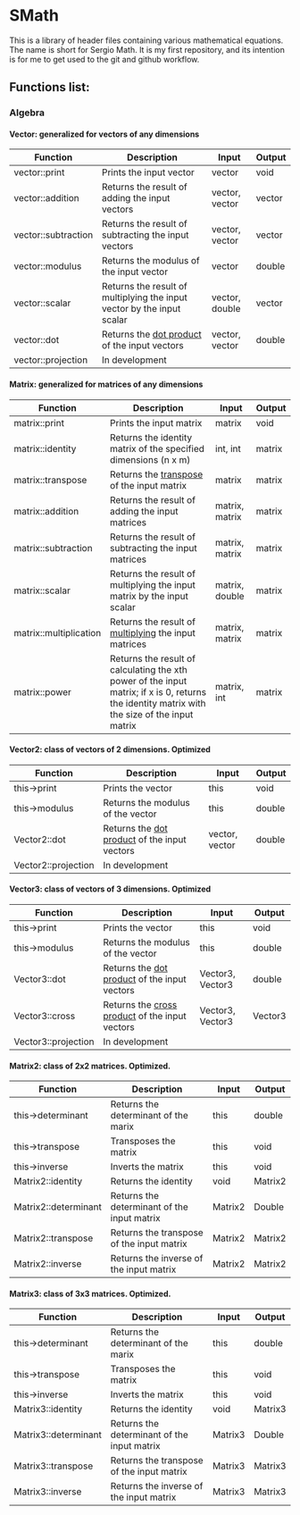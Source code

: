 # SMath
This is a library of header files containing various mathematical equations. The name is short for Sergio Math.
It is my first repository, and its intention is for me to get used to the git and github workflow.

## Functions list:
### Algebra
#### Vector: generalized for vectors of any dimensions
| Function              | Description                                                            | Input          | Output |
|-----------------------|------------------------------------------------------------------------|----------------|--------|
| vector::print          | Prints the input vector                                                | vector         | void   |
| vector::addition       | Returns the result of adding the input vectors                         | vector, vector | vector |
| vector::subtraction    | Returns the result of subtracting the input vectors                    | vector, vector | vector |
| vector::modulus        | Returns the modulus of the input vector                                | vector         | double |
| vector::scalar         | Returns the result of multiplying the input vector by the input scalar | vector, double | vector |
| vector::dot            | Returns the [dot product](https://en.wikipedia.org/wiki/Dot_product) of the input vectors | vector, vector | double |
| vector::projection     | In development             |                |        |

#### Matrix: generalized for matrices of any dimensions
| Function              | Description                                                            | Input          | Output |
|-----------------------|------------------------------------------------------------------------|----------------|--------|
| matrix::print          | Prints the input matrix                                                | matrix         | void   |
| matrix::identity       | Returns the identity matrix of the specified dimensions (n x m)        | int, int       | matrix |
| matrix::transpose      | Returns the [transpose](https://en.wikipedia.org/wiki/Transpose) of the input matrix | matrix | matrix |
| matrix::addition       | Returns the result of adding the input matrices                        | matrix, matrix | matrix |
| matrix::subtraction    | Returns the result of subtracting the input matrices                   | matrix, matrix | matrix |
| matrix::scalar         | Returns the result of multiplying the input matrix by the input scalar | matrix, double | matrix |
| matrix::multiplication | Returns the result of [multiplying](https://en.wikipedia.org/wiki/Matrix_multiplication) the input matrices | matrix, matrix | matrix |
| matrix::power          | Returns the result of calculating the xth power of the input matrix; if x is 0, returns the identity matrix with the size of the input matrix | matrix, int    | matrix |

#### Vector2: class of vectors of 2 dimensions. Optimized
| Function              | Description                                                            | Input          | Output |
|-----------------------|------------------------------------------------------------------------|----------------|--------|
| this->print          | Prints the vector                                                | this         | void   |
| this->modulus        | Returns the modulus of the vector                                | this           | double |
| Vector2::dot            | Returns the [dot product](https://en.wikipedia.org/wiki/Dot_product) of the input vectors | vector, vector | double |
| Vector2::projection     | In development             |                |        |

#### Vector3: class of vectors of 3 dimensions. Optimized
| Function              | Description                                                            | Input          | Output |
|-----------------------|------------------------------------------------------------------------|----------------|--------|
| this->print          | Prints the vector                                                | this           | void   |
| this->modulus        | Returns the modulus of the vector                                | this | double |
| Vector3::dot            | Returns the [dot product](https://en.wikipedia.org/wiki/Dot_product) of the input vectors | Vector3, Vector3 | double |
| Vector3::cross          | Returns the [cross product](https://en.wikipedia.org/wiki/Cross_product) of the input vectors | Vector3, Vector3 | Vector3 |
| Vector3::projection     | In development             |                |        |

#### Matrix2: class of 2x2 matrices. Optimized.
| Function              | Description                                                            | Input          | Output |
|-----------------------|------------------------------------------------------------------------|----------------|--------|
| this->determinant    | Returns the determinant of the marix                             | this           | double |
| this->transpose      | Transposes the matrix                                            | this | void   |
| this->inverse        | Inverts the matrix                                               | this | void   |
| Matrix2::identity       | Returns the identity                                          | void | Matrix2 |
| Matrix2::determinant    | Returns the determinant of the input matrix | Matrix2 | Double |
| Matrix2::transpose      | Returns the transpose of the input matrix | Matrix2 | Matrix2 |
| Matrix2::inverse       | Returns the inverse of the input matrix | Matrix2 | Matrix2 |

#### Matrix3: class of 3x3 matrices. Optimized.
| Function              | Description                                                            | Input          | Output |
|-----------------------|------------------------------------------------------------------------|----------------|--------|
| this->determinant    | Returns the determinant of the marix                             | this           | double |
| this->transpose      | Transposes the matrix                                            | this | void   |
| this->inverse        | Inverts the matrix                                               | this | void   |
| Matrix3::identity       | Returns the identity                                          | void | Matrix3 |
| Matrix3::determinant    | Returns the determinant of the input matrix | Matrix3 | Double |
| Matrix3::transpose      | Returns the transpose of the input matrix | Matrix3 | Matrix3 |
| Matrix3::inverse       | Returns the inverse of the input matrix | Matrix3 | Matrix3 |
